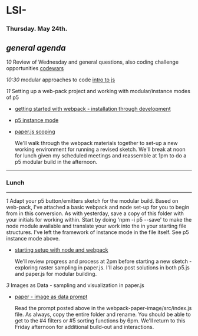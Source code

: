 # LSI- 

### Thursday. May 24th.

*general agenda* 
---

*10* Review of Wednesday and general questions, also coding challenge opportunities [codewars](https://www.codewars.com/)

*10:30* modular approaches to code [intro to js](https://www.codecademy.com/learn/introduction-to-javascript)

*11* Setting up a web-pack project and working with modular/instance modes of p5
+ [getting started with webpack - installation through development](https://webpack.js.org/guides/development/)
+ [p5 instance mode](https://github.com/processing/p5.js/wiki/p5.js-overview#instantiation--namespace)
+ [paper.js scoping](http://paperjs.org/tutorials/getting-started/using-javascript-directly/#setting-up-a-scope)

   We'll walk through the webpack materials together to set-up a new working environment for running a revised sketch. We'll break at noon for lunch given my scheduled meetings and reassemble at 1pm to do a p5 modular build in the afternoon.

---
### Lunch
---

*1* Adapt your p5 button/emitters sketch for the modular build. Based on web-pack, I've attached a basic webpack and node set-up for you to begin from in this conversion. As with yesterday, save a copy of this folder with your initials for working within. Start by doing 'npm -i p5 --save' to make the node module available and translate your work into the in your starting file structures. I've left the framework of instance mode in the file itself. See p5 instance mode above.
+ [starting setup with node and webpack](./webpack-p5/)
   
   We'll review progress and process at 2pm before starting a new sketch - exploring raster sampling in paper.js. I'll also post solutions in both p5.js and paper.js for modular building.

*3* Images as Data - sampling and visualization in paper.js
+ [paper - image as data prompt](./webpack-paper-image/)

   Read the prompt posted above in the webpack-paper-image/src/index.js file. As always, copy the entire folder and rename. You should be able to get to the #4 filters or #5 sorting functions by 6pm. We'll return to this Friday afternoon for additional build-out and interactions.
   
   
  
